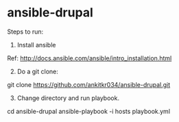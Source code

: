 # ansible-drupal

Steps to run:

1. Install ansible

Ref: http://docs.ansible.com/ansible/intro_installation.html

2. Do a git clone:

git clone https://github.com/ankitkr034/ansible-drupal.git

3. Change directory and run playbook.

cd ansible-drupal
ansible-playbook -i hosts playbook.yml




